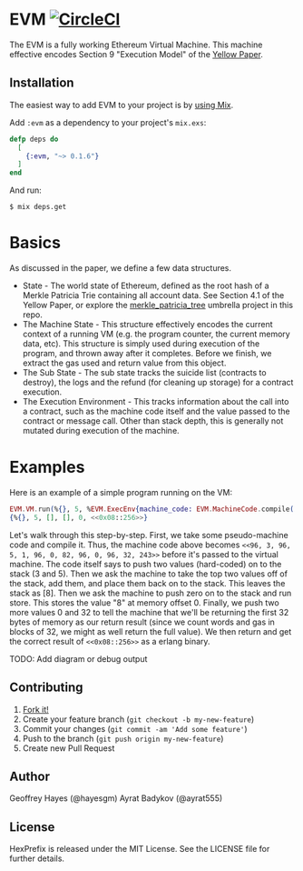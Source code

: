 # EVM [![CircleCI](https://circleci.com/gh/exthereum/evm.svg?style=svg)](https://circleci.com/gh/exthereum/evm)

The EVM is a fully working Ethereum Virtual Machine. This machine effective encodes Section 9 "Execution Model" of the [Yellow Paper](http://gavwood.com/Paper.pdf).

## Installation

The easiest way to add EVM to your project is by [using Mix](http://elixir-lang.org/getting-started/mix-otp/introduction-to-mix.html).

Add `:evm` as a dependency to your project's `mix.exs`:

```elixir
defp deps do
  [
    {:evm, "~> 0.1.6"}
  ]
end
```

And run:

    $ mix deps.get

# Basics

As discussed in the paper, we define a few data structures.

* State - The world state of Ethereum, defined as the root hash of a Merkle Patricia Trie containing all account data. See Section 4.1 of the Yellow Paper, or explore the [merkle_patricia_tree](https://github.com/exthereum/merkle_patricia_tree) umbrella project in this repo.
* The Machine State - This structure effectively encodes the current context of a running VM (e.g. the program counter, the current memory data, etc). This structure is simply used during execution of the program, and thrown away after it completes. Before we finish, we extract the gas used and return value from this object.
* The Sub State - The sub state tracks the suicide list (contracts to destroy), the logs and the refund (for cleaning up storage) for a contract execution.
* The Execution Environment - This tracks information about the call into a contract, such as the machine code itself and the value passed to the contract or message call. Other than stack depth, this is generally not mutated during execution of the machine.

# Examples

Here is an example of a simple program running on the VM:

```elixir
EVM.VM.run(%{}, 5, %EVM.ExecEnv{machine_code: EVM.MachineCode.compile([:push1, 3, :push1, 5, :add, :push1, 0x00, :mstore, :push1, 0, :push1, 32, :return])})
{%{}, 5, [], [], 0, <<0x08::256>>}
```

Let's walk through this step-by-step. First, we take some pseudo-machine code and compile it. Thus, the machine code above becomes `<<96, 3, 96, 5, 1, 96, 0, 82, 96, 0, 96, 32, 243>>` before it's passed to the virtual machine. The code itself says to push two values (hard-coded) on to the stack (3 and 5). Then we ask the machine to take the top two values off of the stack, add them, and place them back on to the stack. This leaves the stack as [8]. Then we ask the machine to push zero on to the stack and run store. This stores the value "8" at memory offset 0. Finally, we push two more values 0 and 32 to tell the machine that we'll be returning the first 32 bytes of memory as our return result (since we count words and gas in blocks of 32, we might as well return the full value). We then return and get the correct result of `<<0x08::256>>` as a erlang binary.

TODO: Add diagram or debug output

## Contributing

1. [Fork it!](https://github.com/exthereum/evm/fork)
2. Create your feature branch (`git checkout -b my-new-feature`)
3. Commit your changes (`git commit -am 'Add some feature'`)
4. Push to the branch (`git push origin my-new-feature`)
5. Create new Pull Request

## Author

Geoffrey Hayes (@hayesgm)
Ayrat Badykov (@ayrat555)

## License

HexPrefix is released under the MIT License. See the LICENSE file for further details.
